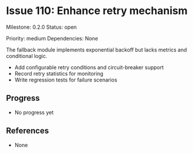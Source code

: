 # Issue 110: Enhance retry mechanism
Milestone: 0.2.0
Status: open

Priority: medium
Dependencies: None


The fallback module implements exponential backoff but lacks metrics and conditional logic.

- Add configurable retry conditions and circuit-breaker support
- Record retry statistics for monitoring
- Write regression tests for failure scenarios

## Progress

- No progress yet

## References

- None
